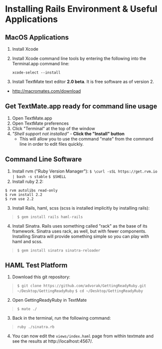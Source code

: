 Installing Rails Environment & Useful Applications
===================

## MacOS Applications ##

1. Install Xcode
2. Install Xcode command line tools by entering the following into the Terminal.app command line:

    `xcode-select --install`

3. Install TextMate text editor **2.0 beta**.  It is free software as of version 2.
- http://macromates.com/download

## Get TextMate.app ready for command line usage ##
1. Open TextMate.app
2. Open TextMate preferences
3. Click "Terminal" at the top of the window
4. *"Shell support not installed"* - **Click the "Install" button**
	* This will allow you to use the command "mate" from the command line in order to edit files quickly.

## Command Line Software ##
1. Install rvm ("Ruby Version Manager"):
```$ \curl -sSL https://get.rvm.io | bash -s stable```
```$ $SHELL```
2. Install ruby 2.2:
```
$ rvm autolibs read-only
$ rvm install 2.2
$ rvm use 2.2
```
3. Install Rails, haml, scss (scss is installed implicitly by installing rails):
> `$ gem install rails haml-rails`
4. Install Sinatra.  Rails uses something called "rack" as the base of its framework.  Sinatra uses rack, as well, but with fewer components.  Installing Sinatra will provide something simple so you can play with haml and scss.
> `$ gem install sinatra sinatra-reloader`

## HAML Test Platform ##
1. Download this git repository:
  > `$ git clone https://github.com/advorak/GettingReadyRuby.git ~/Desktop/GettingReadyRuby`
  > `$ cd ~/Desktop/GettingReadyRuby`
2. Open GettingReadyRuby in TextMate
 > `$ mate ./`
3. Back in the terminal, run the following command:
> `ruby ./sinatra.rb`
4. You can now edit the `views/index.haml` page from within textmate and see the results at http://localhost:4567/.

